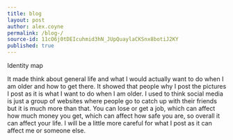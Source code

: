 ```yaml
---
title: blog 
layout: post
author: alex.coyne
permalink: /blog-/
source-id: 11cO6j0tDEIcuhmid3hN_JUpQuaylaCKSnx8botiJ2KY
published: true
---
```

Identity map

It made think about general life and what I would actually want to do when I am older and how to get there. It showed that people why I post the pictures I post as it is what I want to do when I am older. I used to think social media is just a group of websites where people go to catch up with their friends but it is much more than that. You can lose or get a job, which can affect how much money you get, which can affect how safe you are, so overall it can affect your life. I will be a little more careful for what I post as it can affect me or someone else.  

